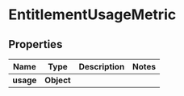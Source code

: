 
# EntitlementUsageMetric

## Properties
Name | Type | Description | Notes
------------ | ------------- | ------------- | -------------
**usage** | **Object** |  | 



